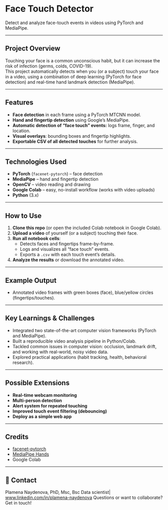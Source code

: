 # Face Touch Detector

Detect and analyze face-touch events in videos using PyTorch and MediaPipe.

---

##  Project Overview

Touching your face is a common unconscious habit, but it can increase the risk of infection (germs, colds, COVID-19).  
This project automatically detects when you (or a subject) touch your face in a video, using a combination of deep learning (PyTorch for face detection) and real-time hand landmark detection (MediaPipe).

---

## Features

- **Face detection** in each frame using a PyTorch MTCNN model.
- **Hand and fingertip detection** using Google’s MediaPipe.
- **Automatic detection of “face touch” events:** logs frame, finger, and location.
- **Visual overlays**: bounding boxes and fingertip highlights.
- **Exportable CSV of all detected touches** for further analysis.


---

##  Technologies Used

- **PyTorch** (`facenet-pytorch`) – face detection
- **MediaPipe** – hand and fingertip detection
- **OpenCV** – video reading and drawing
- **Google Colab** – easy, no-install workflow (works with video uploads)
- **Python** (3.x)

---

## How to Use

1. **Clone this repo** (or open the included Colab notebook in Google Colab).
2. **Upload a video** of yourself (or a subject) touching their face.
3. **Run all notebook cells**:
    - Detects faces and fingertips frame-by-frame.
    - Logs and visualizes all “face touch” events.
    - Exports a `.csv` with each touch event’s details.
4. **Analyze the results** or download the annotated video.

---

##  Example Output

- Annotated video frames with green boxes (face), blue/yellow circles (fingertips/touches).

---

##  Key Learnings & Challenges

- Integrated two state-of-the-art computer vision frameworks (PyTorch and MediaPipe).
- Built a reproducible video analysis pipeline in Python/Colab.
- Tackled common issues in computer vision: occlusion, landmark drift, and working with real-world, noisy video data.
- Explored practical applications (habit tracking, health, behavioral research).

---

##  Possible Extensions

- **Real-time webcam monitoring**
- **Multi-person detection**
- **Alert system for repeated touching**
- **Improved touch event filtering (debouncing)**
- **Deploy as a simple web app**

---

## Credits

- [facenet-pytorch](https://github.com/timesler/facenet-pytorch)
- [MediaPipe Hands](https://google.github.io/mediapipe/solutions/hands.html)
- Google Colab

---

## 📧 Contact
Plamena Naydenova, PhD, Msc, Bsc
Data scientist| www.linkedin.com/in/plamena-naydenova
Questions or want to collaborate?  
Get in touch!

